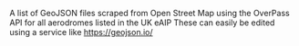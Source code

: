 A list of GeoJSON files scraped from Open Street Map using the OverPass API for all aerodromes listed in the UK eAIP
These can easily be edited using a service like https://geojson.io/
